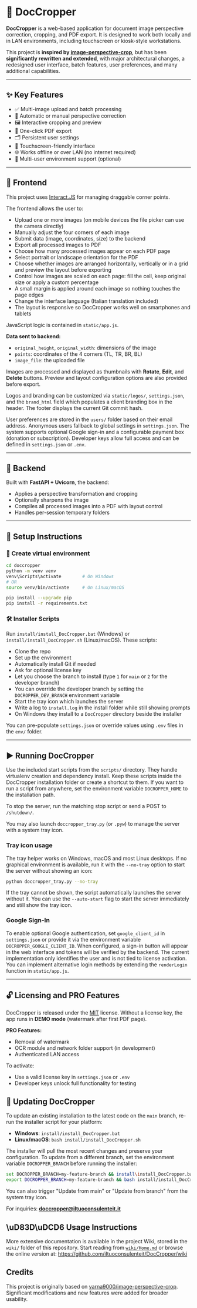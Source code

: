 # 📄 DocCropper

**DocCropper** is a web-based application for document image perspective correction, cropping, and PDF export. It is designed to work both locally and in LAN environments, including touchscreen or kiosk-style workstations.

This project is **inspired by [image-perspective-crop](https://github.com/varna9000/image-perspective-crop)**, but has been **significantly rewritten and extended**, with major architectural changes, a redesigned user interface, batch features, user preferences, and many additional capabilities.

---

## ✨ Key Features

- ✅ Multi-image upload and batch processing
- 🔄 Automatic or manual perspective correction
- 🖼️ Interactive cropping and preview
- 📄 One-click PDF export
- 🗂️ Persistent user settings
- 🧭 Touchscreen-friendly interface
- 🌐 Works offline or over LAN (no internet required)
- 👤 Multi-user environment support (optional)

---

## 🔧 Frontend

This project uses [Interact.JS](https://github.com/taye/interact.js) for managing draggable corner points.

The frontend allows the user to:
- Upload one or more images (on mobile devices the file picker can use the camera directly)
- Manually adjust the four corners of each image
- Submit data (image, coordinates, size) to the backend
- Export all processed images to PDF
- Choose how many processed images appear on each PDF page
- Select portrait or landscape orientation for the PDF
- Choose whether images are arranged horizontally, vertically or in a grid and preview the layout before exporting
- Control how images are scaled on each page: fill the cell, keep original size or apply a custom percentage
- A small margin is applied around each image so nothing touches the page edges
- Change the interface language (Italian translation included)
- The layout is responsive so DocCropper works well on smartphones and tablets

JavaScript logic is contained in `static/app.js`.

**Data sent to backend:**
- `original_height`, `original_width`: dimensions of the image
- `points`: coordinates of the 4 corners (TL, TR, BR, BL)
- `image_file`: the uploaded file

Images are processed and displayed as thumbnails with **Rotate**, **Edit**, and **Delete** buttons. Preview and layout configuration options are also provided before export.

Logos and branding can be customized via `static/logos/`, `settings.json`, and the
`brand_html` field which populates a client branding box in the header. The
footer displays the current Git commit hash.

User preferences are stored in the `users/` folder based on their email address. Anonymous users fallback to global settings in `settings.json`. The system supports optional Google sign-in and a configurable payment box (donation or subscription). Developer keys allow full access and can be defined in `settings.json` or `.env`.

---

## 🐍 Backend

Built with **FastAPI + Uvicorn**, the backend:
- Applies a perspective transformation and cropping
- Optionally sharpens the image
- Compiles all processed images into a PDF with layout control
- Handles per-session temporary folders

---

## 🚀 Setup Instructions

### 🧱 Create virtual environment

```bash
cd doccropper
python -m venv venv
venv\Scripts\activate        # On Windows
# OR
source venv/bin/activate     # On Linux/macOS

pip install --upgrade pip
pip install -r requirements.txt
```

### 🛠 Installer Scripts

Run `install/install_DocCropper.bat` (Windows) or `install/install_DocCropper.sh` (Linux/macOS). These scripts:
- Clone the repo
- Set up the environment
- Automatically install Git if needed
- Ask for optional license key
- Let you choose the branch to install (type `1` for `main` or `2` for the developer branch)
- You can override the developer branch by setting the `DOCROPPER_DEV_BRANCH` environment variable
- Start the tray icon which launches the server
- Write a log to `install.log` in the install folder while still showing prompts
- On Windows they install to a `DocCropper` directory beside the installer

You can pre-populate `settings.json` or override values using `.env` files in the `env/` folder.

---

## ▶️ Running DocCropper

Use the included start scripts from the `scripts/` directory. They handle virtualenv creation and dependency install.
Keep these scripts inside the DocCropper installation folder or create a shortcut to them.
If you want to run a script from anywhere, set the environment variable `DOCROPPER_HOME` to the installation path.

To stop the server, run the matching stop script or send a POST to `/shutdown/`.

You may also launch `doccropper_tray.py` (or `.pyw`) to manage the server with a system tray icon.

### Tray icon usage

The tray helper works on Windows, macOS and most Linux desktops. If no graphical
environment is available, run it with the `--no-tray` option to start the server
without showing an icon:

```bash
python doccropper_tray.py --no-tray
```
If the tray cannot be shown, the script automatically launches the server
without it.
You can use the `--auto-start` flag to start the server immediately and still
show the tray icon.

### Google Sign-In

To enable optional Google authentication, set `google_client_id` in
`settings.json` or provide it via the environment variable
`DOCROPPER_GOOGLE_CLIENT_ID`. When configured, a sign-in button will appear in
the web interface and tokens will be verified by the backend. The current
implementation only identifies the user and is not tied to license activation.
You can implement alternative login methods by extending the
`renderLogin` function in `static/app.js`.

---

## 🔓 Licensing and PRO Features

DocCropper is released under the [MIT](LICENSE.txt) license. Without a license key, the app runs in **DEMO mode** (watermark after first PDF page).

**PRO Features:**
- Removal of watermark
- OCR module and network folder support (in development)
- Authenticated LAN access

To activate:
- Use a valid license key in `settings.json` or `.env`
- Developer keys unlock full functionality for testing


## 🔄 Updating DocCropper

To update an existing installation to the latest code on the `main` branch,
re-run the installer script for your platform:

- **Windows**: `install/install_DocCropper.bat`
- **Linux/macOS**: `bash install/install_DocCropper.sh`

The installer will pull the most recent changes and preserve your
configuration. To update from a different branch, set the environment variable
`DOCROPPER_BRANCH` before running the installer:

```bash
set DOCROPPER_BRANCH=my-feature-branch && install\install_DocCropper.bat  # Windows
export DOCROPPER_BRANCH=my-feature-branch && bash install/install_DocCropper.sh  # Linux/macOS
```

You can also trigger "Update from main" or "Update from branch" from the system
tray icon.

For inquiries: **doccropper@iltuoconsulenteit.it**

## \uD83D\uDCD6 Usage Instructions

More extensive documentation is available in the project Wiki, stored in the
`wiki/` folder of this repository. Start reading from
[`wiki/Home.md`](wiki/Home.md) or browse the online version at:
<https://github.com/iltuoconsulenteit/DocCropper/wiki>


## Credits

This project is originally based on [varna9000/image-perspective-crop](https://github.com/varna9000/image-perspective-crop). Significant modifications and new features were added for broader usability.

